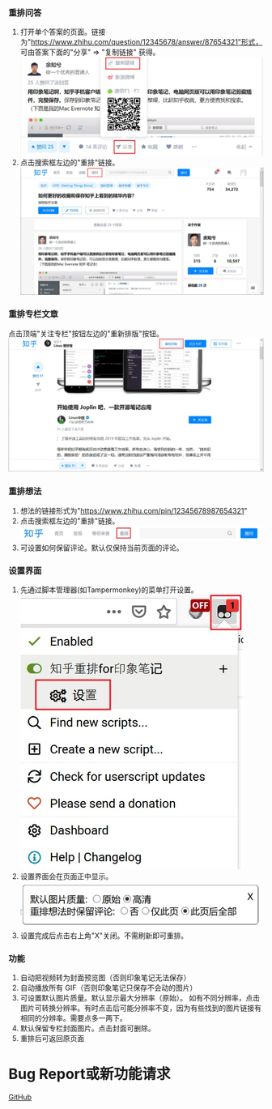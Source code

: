 ### 重排问答

1. 打开单个答案的页面。链接为"https://www.zhihu.com/question/12345678/answer/87654321"形式，
   可由答案下面的"分享" => "复制链接" 获得。  
   ![](https://raw.githubusercontent.com/twchen/zhihu-formatter/master/imgs/get-link.jpg)
2. 点击搜索框左边的"重排"链接。  
   ![](https://raw.githubusercontent.com/twchen/zhihu-formatter/master/imgs/qa.jpg)


### 重排专栏文章

点击顶端"关注专栏"按钮左边的"重新排版"按钮。  
![](https://raw.githubusercontent.com/twchen/zhihu-formatter/master/imgs/zhuanlan.jpg)


### 重排想法

1. 想法的链接形式为"https://www.zhihu.com/pin/12345678987654321"
2. 点击搜索框左边的"重排"链接。  
   ![](https://raw.githubusercontent.com/twchen/zhihu-formatter/master/imgs/pin.jpg)
3. 可设置如何保留评论。默认仅保持当前页面的评论。


### 设置界面

1. 先通过脚本管理器(如Tampermonkey)的菜单打开设置。  
   ![](https://raw.githubusercontent.com/twchen/zhihu-formatter/master/imgs/open-settings.jpg)   
2. 设置界面会在页面正中显示。   
   ![](https://raw.githubusercontent.com/twchen/zhihu-formatter/master/imgs/settings.jpg)   
3. 设置完成后点击右上角"X"关闭。不需刷新即可重排。


### 功能

1. 自动把视频转为封面预览图（否则印象笔记无法保存）
2. 自动播放所有 GIF（否则印象笔记只保存不会动的图片）
3. 可设置默认图片质量。默认显示最大分辨率（原始）。
   如有不同分辨率，点击图片可转换分辨率。有时点击后可能分辨率不变，因为有些找到的图片链接有相同的分辨率。需要点多一两下。  
4. 默认保留专栏封面图片。点击封面可删除。
5. 重排后可返回原页面

# Bug Report或新功能请求
[GitHub](https://github.com/twchen/zhihu-formatter/issues)
